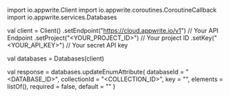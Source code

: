 import io.appwrite.Client
import io.appwrite.coroutines.CoroutineCallback
import io.appwrite.services.Databases

val client = Client()
    .setEndpoint("https://cloud.appwrite.io/v1") // Your API Endpoint
    .setProject("&lt;YOUR_PROJECT_ID&gt;") // Your project ID
    .setKey("&lt;YOUR_API_KEY&gt;") // Your secret API key

val databases = Databases(client)

val response = databases.updateEnumAttribute(
    databaseId = "<DATABASE_ID>",
    collectionId = "<COLLECTION_ID>",
    key = "",
    elements = listOf(),
    required = false,
    default = "<DEFAULT>"
)
